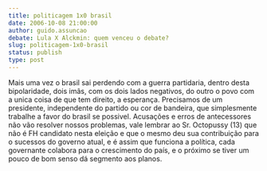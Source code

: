 ```yaml
---
title: politicagem 1x0 brasil
date: 2006-10-08 21:00:00
author: guido.assuncao
debate: Lula X Alckmin: quem venceu o debate?
slug: politicagem-1x0-brasil
status: publish 
type: post
---
```


Mais uma vez o brasil sai perdendo com a guerra partidaria, dentro desta bipolaridade, dois imãs, com os dois lados negativos, do outro o povo com a unica coisa de que tem direito, a esperança. Precisamos de um presidente, independente do partido ou cor de bandeira, que simplesmente trabalhe a favor do brasil se possivel. Acusações e erros de antecessores não vão resolver nossos problemas, vale lembrar ao Sr. Octopussy (13) que não é FH candidato nesta eleição e que o mesmo deu sua contribuição para o sucessos do governo atual, e é assim que funciona a política, cada governante colabora para o crescimento do país, e o próximo se tiver um pouco de bom senso dá segmento aos planos.
